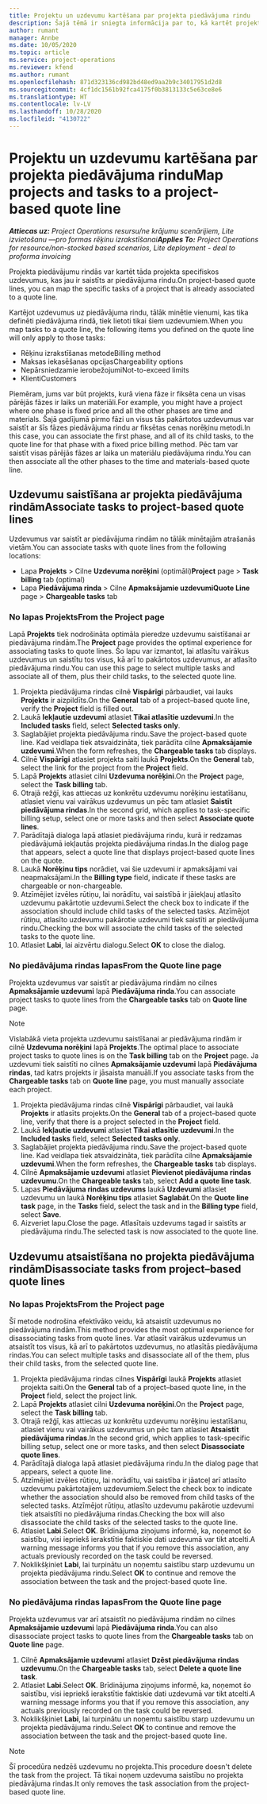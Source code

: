 ```yaml
---
title: Projektu un uzdevumu kartēšana par projekta piedāvājuma rindu
description: Šajā tēmā ir sniegta informācija par to, kā kartēt projektus un uzdevumus uz projekta uzdevuma rindu.
author: rumant
manager: Annbe
ms.date: 10/05/2020
ms.topic: article
ms.service: project-operations
ms.reviewer: kfend
ms.author: rumant
ms.openlocfilehash: 871d323136cd982bd48ed9aa2b9c34017951d2d8
ms.sourcegitcommit: 4cf1dc1561b92fca4175f0b3813133c5e63ce8e6
ms.translationtype: HT
ms.contentlocale: lv-LV
ms.lasthandoff: 10/28/2020
ms.locfileid: "4130722"
---
```

# <a name="map-projects-and-tasks-to-a-project-based-quote-line"></a><span data-ttu-id="581be-103">Projektu un uzdevumu kartēšana par projekta piedāvājuma rindu</span><span class="sxs-lookup"><span data-stu-id="581be-103">Map projects and tasks to a project-based quote line</span></span>

<span data-ttu-id="581be-104">_**Attiecas uz:** Project Operations resursu/ne krājumu scenārijiem, Lite izvietošanu —pro formas rēķinu izrakstīšanai_</span><span class="sxs-lookup"><span data-stu-id="581be-104">_**Applies To:** Project Operations for resource/non-stocked based scenarios, Lite deployment - deal to proforma invoicing_</span></span>

<span data-ttu-id="581be-105">Projekta piedāvājumu rindās var kartēt tāda projekta specifiskos uzdevumus, kas jau ir saistīts ar piedāvājuma rindu.</span><span class="sxs-lookup"><span data-stu-id="581be-105">On project-based quote lines, you can map the specific tasks of a project that is already associated to a quote line.</span></span>

<span data-ttu-id="581be-106">Kartējot uzdevumus uz piedāvājuma rindu, tālāk minētie vienumi, kas tika definēti piedāvājuma rindā, tiek lietoti tikai šiem uzdevumiem.</span><span class="sxs-lookup"><span data-stu-id="581be-106">When you map tasks to a quote line, the following items you defined on the quote line will only apply to those tasks:</span></span>

- <span data-ttu-id="581be-107">Rēķinu izrakstīšanas metode</span><span class="sxs-lookup"><span data-stu-id="581be-107">Billing method</span></span>
- <span data-ttu-id="581be-108">Maksas iekasēšanas opcijas</span><span class="sxs-lookup"><span data-stu-id="581be-108">Chargeability options</span></span>
- <span data-ttu-id="581be-109">Nepārsniedzamie ierobežojumi</span><span class="sxs-lookup"><span data-stu-id="581be-109">Not-to-exceed limits</span></span>
- <span data-ttu-id="581be-110">Klienti</span><span class="sxs-lookup"><span data-stu-id="581be-110">Customers</span></span>

<span data-ttu-id="581be-111">Piemēram, jums var būt projekts, kurā viena fāze ir fiksēta cena un visas pārējās fāzes ir laiks un materiāli.</span><span class="sxs-lookup"><span data-stu-id="581be-111">For example, you might have a project where one phase is fixed price and all the other phases are time and materials.</span></span> <span data-ttu-id="581be-112">Šajā gadījumā pirmo fāzi un visus tās pakārtotos uzdevumus var saistīt ar šīs fāzes piedāvājuma rindu ar fiksētas cenas norēķinu metodi.</span><span class="sxs-lookup"><span data-stu-id="581be-112">In this case, you can associate the first phase, and all of its child tasks, to the quote line for that phase with a fixed price billing method.</span></span> <span data-ttu-id="581be-113">Pēc tam var saistīt visas pārējās fāzes ar laika un materiālu piedāvājuma rindu.</span><span class="sxs-lookup"><span data-stu-id="581be-113">You can then associate all the other phases to the time and materials-based quote line.</span></span>

## <a name="associate-tasks-to-project-based-quote-lines"></a><span data-ttu-id="581be-114">Uzdevumu saistīšana ar projekta piedāvājuma rindām</span><span class="sxs-lookup"><span data-stu-id="581be-114">Associate tasks to project-based quote lines</span></span>

<span data-ttu-id="581be-115">Uzdevumus var saistīt ar piedāvājuma rindām no tālāk minētajām atrašanās vietām.</span><span class="sxs-lookup"><span data-stu-id="581be-115">You can associate tasks with quote lines from the following locations:</span></span>

- <span data-ttu-id="581be-116">Lapa **Projekts** > Cilne **Uzdevuma norēķini** (optimāli)</span><span class="sxs-lookup"><span data-stu-id="581be-116">**Project** page > **Task billing** tab (optimal)</span></span>
- <span data-ttu-id="581be-117">Lapa **Piedāvājuma rinda** > Cilne **Apmaksājamie uzdevumi**</span><span class="sxs-lookup"><span data-stu-id="581be-117">**Quote Line** page > **Chargeable tasks** tab</span></span> 

### <a name="from-the-project-page"></a><span data-ttu-id="581be-118">No lapas Projekts</span><span class="sxs-lookup"><span data-stu-id="581be-118">From the Project page</span></span>

<span data-ttu-id="581be-119">Lapā **Projekts** tiek nodrošināta optimāla pieredze uzdevumu saistīšanai ar piedāvājuma rindām.</span><span class="sxs-lookup"><span data-stu-id="581be-119">The **Project** page provides the optimal experience for associating tasks to quote lines.</span></span> <span data-ttu-id="581be-120">Šo lapu var izmantot, lai atlasītu vairākus uzdevumus un saistītu tos visus, kā arī to pakārtotos uzdevumus, ar atlasīto piedāvājuma rindu.</span><span class="sxs-lookup"><span data-stu-id="581be-120">You can use this page to select multiple tasks and associate all of them, plus their child tasks, to the selected quote line.</span></span>

1. <span data-ttu-id="581be-121">Projekta piedāvājuma rindas cilnē **Vispārīgi** pārbaudiet, vai lauks **Projekts** ir aizpildīts.</span><span class="sxs-lookup"><span data-stu-id="581be-121">On the **General** tab of a project–based quote line, verify the **Project** field is filled out.</span></span>
2. <span data-ttu-id="581be-122">Laukā **Iekļautie uzdevumi** atlasiet **Tikai atlasītie uzdevumi**.</span><span class="sxs-lookup"><span data-stu-id="581be-122">In the **Included tasks** field, select **Selected tasks only**.</span></span>
3. <span data-ttu-id="581be-123">Saglabājiet projekta piedāvājuma rindu.</span><span class="sxs-lookup"><span data-stu-id="581be-123">Save the project-based quote line.</span></span> <span data-ttu-id="581be-124">Kad veidlapa tiek atsvaidzināta, tiek parādīta cilne **Apmaksājamie uzdevumi**.</span><span class="sxs-lookup"><span data-stu-id="581be-124">When the form refreshes, the **Chargeable tasks** tab displays.</span></span>
4. <span data-ttu-id="581be-125">Cilnē **Vispārīgi** atlasiet projekta saiti laukā **Projekts**.</span><span class="sxs-lookup"><span data-stu-id="581be-125">On the **General** tab, select the link for the project from the **Project** field.</span></span>
5. <span data-ttu-id="581be-126">Lapā **Projekts** atlasiet cilni **Uzdevuma norēķini**.</span><span class="sxs-lookup"><span data-stu-id="581be-126">On the **Project** page, select the **Task billing** tab.</span></span>
6. <span data-ttu-id="581be-127">Otrajā režģī, kas attiecas uz konkrētu uzdevumu norēķinu iestatīšanu, atlasiet vienu vai vairākus uzdevumus un pēc tam atlasiet **Saistīt piedāvājuma rindas**.</span><span class="sxs-lookup"><span data-stu-id="581be-127">In the second grid, which applies to task-specific billing setup, select one or more tasks and then select **Associate quote lines**.</span></span>
7. <span data-ttu-id="581be-128">Parādītajā dialoga lapā atlasiet piedāvājuma rindu, kurā ir redzamas piedāvājumā iekļautās projekta piedāvājuma rindas.</span><span class="sxs-lookup"><span data-stu-id="581be-128">In the dialog page that appears, select a quote line that displays project-based quote lines on the quote.</span></span>
8. <span data-ttu-id="581be-129">Laukā **Norēķinu tips** norādiet, vai šie uzdevumi ir apmaksājami vai neapmaksājami.</span><span class="sxs-lookup"><span data-stu-id="581be-129">In the **Billing type** field, indicate if these tasks are chargeable or non-chargeable.</span></span>
9. <span data-ttu-id="581be-130">Atzīmējiet izvēles rūtiņu, lai norādītu, vai saistībā ir jāiekļauj atlasīto uzdevumu pakārtotie uzdevumi.</span><span class="sxs-lookup"><span data-stu-id="581be-130">Select the check box to indicate if the association should include child tasks of the selected tasks.</span></span> <span data-ttu-id="581be-131">Atzīmējot rūtiņu, atlasīto uzdevumu pakārotie uzdevumi tiek saistīti ar piedāvājuma rindu.</span><span class="sxs-lookup"><span data-stu-id="581be-131">Checking the box will associate the child tasks of the selected tasks to the quote line.</span></span>
10. <span data-ttu-id="581be-132">Atlasiet **Labi**, lai aizvērtu dialogu.</span><span class="sxs-lookup"><span data-stu-id="581be-132">Select **OK** to close the dialog.</span></span>

### <a name="from-the-quote-line-page"></a><span data-ttu-id="581be-133">No piedāvājuma rindas lapas</span><span class="sxs-lookup"><span data-stu-id="581be-133">From the Quote line page</span></span>

<span data-ttu-id="581be-134">Projekta uzdevumus var saistīt ar piedāvājuma rindām no cilnes **Apmaksājamie uzdevumi** lapā **Piedāvājuma rinda**.</span><span class="sxs-lookup"><span data-stu-id="581be-134">You can associate project tasks to quote lines from the **Chargeable tasks** tab on **Quote line** page.</span></span>

>[!NOTE]
><span data-ttu-id="581be-135">Vislabākā vieta projekta uzdevumu saistīšanai ar piedāvājuma rindām ir cilnē **Uzdevuma norēķini** lapā **Projekts**.</span><span class="sxs-lookup"><span data-stu-id="581be-135">The optimal place to associate project tasks to quote lines is on the **Task billing** tab on the **Project** page.</span></span> <span data-ttu-id="581be-136">Ja uzdevumi tiek saistīti no cilnes **Apmaksājamie uzdevumi** lapā **Piedāvājuma rindas**, tad katrs projekts ir jāsaista manuāli.</span><span class="sxs-lookup"><span data-stu-id="581be-136">If you associate tasks from the **Chargeable tasks** tab on **Quote line** page, you must manually associate each project.</span></span>

1. <span data-ttu-id="581be-137">Projekta piedāvājuma rindas cilnē **Vispārīgi** pārbaudiet, vai laukā **Projekts** ir atlasīts projekts.</span><span class="sxs-lookup"><span data-stu-id="581be-137">On the **General** tab of a project–based quote line, verify that there is a project selected in the **Project** field.</span></span>
2. <span data-ttu-id="581be-138">Laukā **Iekļautie uzdevumi** atlasiet **Tikai atlasītie uzdevumi**.</span><span class="sxs-lookup"><span data-stu-id="581be-138">In the **Included tasks** field, select **Selected tasks only**.</span></span>
3. <span data-ttu-id="581be-139">Saglabājiet projekta piedāvājuma rindu.</span><span class="sxs-lookup"><span data-stu-id="581be-139">Save the project-based quote line.</span></span> <span data-ttu-id="581be-140">Kad veidlapa tiek atsvaidzināta, tiek parādīta cilne **Apmaksājamie uzdevumi**.</span><span class="sxs-lookup"><span data-stu-id="581be-140">When the form refreshes, the **Chargeable tasks** tab displays.</span></span>
4. <span data-ttu-id="581be-141">Cilnē **Apmaksājamie uzdevumi** atlasiet **Pievienot piedāvājuma rindas uzdevumu**.</span><span class="sxs-lookup"><span data-stu-id="581be-141">On the **Chargeable tasks** tab, select **Add a quote line task**.</span></span>
5. <span data-ttu-id="581be-142">Lapas **Piedāvājuma rindas uzdevums** laukā **Uzdevumi** atlasiet uzdevumu un laukā **Norēķinu tips** atlasiet **Saglabāt**.</span><span class="sxs-lookup"><span data-stu-id="581be-142">On the **Quote line task** page, in the **Tasks** field, select the task and in the **Billing type** field, select **Save**.</span></span> 
6. <span data-ttu-id="581be-143">Aizveriet lapu.</span><span class="sxs-lookup"><span data-stu-id="581be-143">Close the page.</span></span> <span data-ttu-id="581be-144">Atlasītais uzdevums tagad ir saistīts ar piedāvājuma rindu.</span><span class="sxs-lookup"><span data-stu-id="581be-144">The selected task is now associated to the quote line.</span></span>

## <a name="disassociate-tasks-from-projectbased-quote-lines"></a><span data-ttu-id="581be-145">Uzdevumu atsaistīšana no projekta piedāvājuma rindām</span><span class="sxs-lookup"><span data-stu-id="581be-145">Disassociate tasks from project–based quote lines</span></span>

### <a name="from-the-project-page"></a><span data-ttu-id="581be-146">No lapas Projekts</span><span class="sxs-lookup"><span data-stu-id="581be-146">From the Project page</span></span>

<span data-ttu-id="581be-147">Šī metode nodrošina efektīvāko veidu, kā atsaistīt uzdevumus no piedāvājuma rindām.</span><span class="sxs-lookup"><span data-stu-id="581be-147">This method provides the most optimal experience for disassociating tasks from quote lines.</span></span> <span data-ttu-id="581be-148">Var atlasīt vairākus uzdevumus un atsaistīt tos visus, kā arī to pakārtotos uzdevumus, no atlasītās piedāvājuma rindas.</span><span class="sxs-lookup"><span data-stu-id="581be-148">You can select multiple tasks and disassociate all of the them, plus their child tasks, from the selected quote line.</span></span>

1. <span data-ttu-id="581be-149">Projekta piedāvājuma rindas cilnes **Vispārīgi** laukā **Projekts** atlasiet projekta saiti.</span><span class="sxs-lookup"><span data-stu-id="581be-149">On the **General** tab of a project–based quote line, in the **Project** field, select the project link.</span></span>
2. <span data-ttu-id="581be-150">Lapā **Projekts** atlasiet cilni **Uzdevuma norēķini**.</span><span class="sxs-lookup"><span data-stu-id="581be-150">On the **Project** page, select the **Task billing** tab.</span></span>
3. <span data-ttu-id="581be-151">Otrajā režģī, kas attiecas uz konkrētu uzdevumu norēķinu iestatīšanu, atlasiet vienu vai vairākus uzdevumus un pēc tam atlasiet **Atsaistīt piedāvājuma rindas**.</span><span class="sxs-lookup"><span data-stu-id="581be-151">In the second grid, which applies to task-specific billing setup, select one or more tasks, and then select **Disassociate quote lines**.</span></span>
4. <span data-ttu-id="581be-152">Parādītajā dialoga lapā atlasiet piedāvājuma rindu.</span><span class="sxs-lookup"><span data-stu-id="581be-152">In the dialog page that appears, select a quote line.</span></span>
5. <span data-ttu-id="581be-153">Atzīmējiet izvēles rūtiņu, lai norādītu, vai saistība ir jāatceļ arī atlasīto uzdevumu pakārtotajiem uzdevumiem.</span><span class="sxs-lookup"><span data-stu-id="581be-153">Select the check box to indicate whether the association should also be removed from child tasks of the selected tasks.</span></span> <span data-ttu-id="581be-154">Atzīmējot rūtiņu, atlasīto uzdevumu pakārotie uzdevumi tiek atsaistīti no piedāvājuma rindas.</span><span class="sxs-lookup"><span data-stu-id="581be-154">Checking the box will also disassociate the child tasks of the selected tasks to the quote line.</span></span>
6. <span data-ttu-id="581be-155">Atlasiet **Labi**.</span><span class="sxs-lookup"><span data-stu-id="581be-155">Select **OK**.</span></span> <span data-ttu-id="581be-156">Brīdinājuma ziņojums informē, ka, noņemot šo saistību, visi iepriekš ierakstītie faktiskie dati uzdevumā var tikt atcelti.</span><span class="sxs-lookup"><span data-stu-id="581be-156">A warning message informs you that if you remove this association, any actuals previously recorded on the task could be reversed.</span></span> 
7. <span data-ttu-id="581be-157">Noklikšķiniet **Labi**, lai turpinātu un noņemtu saistību starp uzdevumu un projekta piedāvājuma rindu.</span><span class="sxs-lookup"><span data-stu-id="581be-157">Select **OK** to continue and remove the association between the task and the project-based quote line.</span></span>

### <a name="from-the-quote-line-page"></a><span data-ttu-id="581be-158">No piedāvājuma rindas lapas</span><span class="sxs-lookup"><span data-stu-id="581be-158">From the Quote line page</span></span>

<span data-ttu-id="581be-159">Projekta uzdevumus var arī atsaistīt no piedāvājuma rindām no cilnes **Apmaksājamie uzdevumi** lapā **Piedāvājuma rinda**.</span><span class="sxs-lookup"><span data-stu-id="581be-159">You can also disassociate project tasks to quote lines from the **Chargeable tasks** tab on **Quote line** page.</span></span>

1. <span data-ttu-id="581be-160">Cilnē **Apmaksājamie uzdevumi** atlasiet **Dzēst piedāvājuma rindas uzdevumu**.</span><span class="sxs-lookup"><span data-stu-id="581be-160">On the **Chargeable tasks** tab, select **Delete a quote line task**.</span></span>
2. <span data-ttu-id="581be-161">Atlasiet **Labi**.</span><span class="sxs-lookup"><span data-stu-id="581be-161">Select **OK**.</span></span> <span data-ttu-id="581be-162">Brīdinājuma ziņojums informē, ka, noņemot šo saistību, visi iepriekš ierakstītie faktiskie dati uzdevumā var tikt atcelti.</span><span class="sxs-lookup"><span data-stu-id="581be-162">A warning message informs you that if you remove this association, any actuals previously recorded on the task could be reversed.</span></span> 
3. <span data-ttu-id="581be-163">Noklikšķiniet **Labi**, lai turpinātu un noņemtu saistību starp uzdevumu un projekta piedāvājuma rindu.</span><span class="sxs-lookup"><span data-stu-id="581be-163">Select **OK** to continue and remove the association between the task and the project-based quote line.</span></span>

>[!NOTE]
> <span data-ttu-id="581be-164">Šī procedūra nedzēš uzdevumu no projekta.</span><span class="sxs-lookup"><span data-stu-id="581be-164">This procedure doesn't delete the task from the project.</span></span> <span data-ttu-id="581be-165">Tā tikai noņem uzdevuma saistību no projekta piedāvājuma rindas.</span><span class="sxs-lookup"><span data-stu-id="581be-165">It only removes the task association from the project-based quote line.</span></span>
